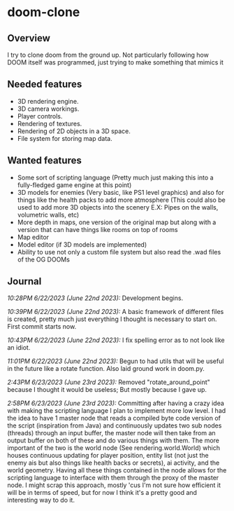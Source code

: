 # doom-clone

## Overview

I try to clone doom from the ground up. Not particularly following how DOOM itself was programmed, just trying to make something that mimics it

## Needed features

* 3D rendering engine.
* 3D camera workings.
* Player controls.
* Rendering of textures.
* Rendering of 2D objects in a 3D space.
* File system for storing map data.

## Wanted features

* Some sort of scripting language (Pretty much just making this into a fully-fledged game engine at this point)
* 3D models for enemies (Very basic, like PS1 level graphics) and also for things like the health packs to add more atmosphere (This could also be used to add more 3D objects into the scenery E.X: Pipes on the walls, volumetric walls, etc)
* More depth in maps, one version of the original map but along with a version that can have things like rooms on top of rooms
* Map editor
* Model editor (if 3D models are implemented)
* Ability to use not only a custom file system but also read the .wad files of the OG DOOMs

## Journal

*10:28PM 6/22/2023 (June 22nd 2023):* Development begins.

*10:39PM 6/22/2023 (June 22nd 2023):* A basic framework of different files is created, pretty much just everything I thought is necessary to start on. First commit starts now.

*10:43PM 6/22/2023 (June 22nd 2023):* I fix spelling error as to not look like an idiot.

*11:01PM 6/22/2023 (June 22nd 2023):* Begun to had utils that will be useful in the future like a rotate function. Also laid ground work in doom.py.

*2:43PM 6/23/2023 (June 23rd 2023):* Removed "rotate_around_point" because I thought it would be useless; But mostly because I gave up.

*2:58PM 6/23/2023 (June 23rd 2023):* Committing after having a crazy idea with making the scripting language I plan to implement more low level. I had the idea to have 1 master node that reads a compiled byte code version of the script (inspiration from Java) and continuously updates two sub nodes (threads) through an input buffer, the master node will then take from an output buffer on both of these and do various things with them. The more important of the two is the world node (See rendering.world.World) which houses continuous updating for player position, entity list (not just the enemy ais but also things like health backs or secrets), ai activity, and the world geometry. Having all these things contained in the node allows for the scripting language to interface with them through the proxy of the master node. I might scrap this approach, mostly 'cus I'm not sure how efficient it will be in terms of speed, but for now I think it's a pretty good and interesting way to do it.
